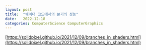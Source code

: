 ```yaml
---
layout: post
title:  "쉐이더 코드에서의 분기의 성능"
date:   2022-12-18
categories: ComputerScience ComputerGraphics
---            
```


[https://solidpixel.github.io/2021/12/09/branches_in_shaders.html](https://solidpixel.github.io/2021/12/09/branches_in_shaders.html)
